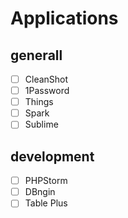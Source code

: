 # Applications

## generall

- [ ] CleanShot
- [ ] 1Password
- [ ] Things
- [ ] Spark
- [ ] Sublime

## development

- [ ] PHPStorm
- [ ] DBngin
- [ ] Table Plus